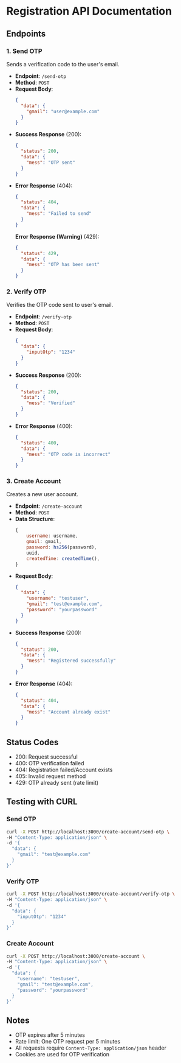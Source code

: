 # Registration API Documentation

## Endpoints

### 1. Send OTP
Sends a verification code to the user's email.

- **Endpoint**: `/send-otp`
- **Method**: `POST`
- **Request Body**:
  ```json
  {
    "data": {
      "gmail": "user@example.com"
    }
  }
  ```
- **Success Response** (200):
  ```json
  {
    "status": 200,
    "data": {
      "mess": "OTP sent"
    }
  }
  ```
- **Error Response** (404):
  ```json
  {
    "status": 404,
    "data": {
      "mess": "Failed to send"
    }
  }
  ```
   **Error Response (Warning)** (429):
  ```json
  {
    "status": 429,
    "data": {
      "mess": "OTP has been sent"
    }
  }
  ```

### 2. Verify OTP
Verifies the OTP code sent to user's email.

- **Endpoint**: `/verify-otp`
- **Method**: `POST`
- **Request Body**:
  ```json
  {
    "data": {
      "inputOtp": "1234"
    }
  }
  ```
- **Success Response** (200):
  ```json
  {
    "status": 200,
    "data": {
      "mess": "Verified"
    }
  }
  ```
- **Error Response** (400):
  ```json
  {
    "status": 400,
    "data": {
      "mess": "OTP code is incorrect"
    }
  }
  ```

### 3. Create Account
Creates a new user account.

- **Endpoint**: `/create-account`
- **Method**: `POST`
- **Data Structure**: 
  ```javascript
  {
      username: username,
      gmail: gmail,
      password: hs256(password),
      uuid,
      createdTime: createdTime(),
  }
  ```
- **Request Body**:
  ```json
  {
    "data": {
      "username": "testuser",
      "gmail": "test@example.com",
      "password": "yourpassword"
    }
  }
  ```
- **Success Response** (200):
  ```json
  {
    "status": 200,
    "data": {
      "mess": "Registered successfully"
    }
  }
  ```
- **Error Response** (404):
  ```json
  {
    "status": 404,
    "data": {
      "mess": "Account already exist"
    }
  }
  ```

## Status Codes
- 200: Request successful
- 400: OTP verification failed
- 404: Registration failed/Account exists
- 405: Invalid request method
- 429: OTP already sent (rate limit)

## Testing with CURL

### Send OTP
```bash
curl -X POST http://localhost:3000/create-account/send-otp \
-H "Content-Type: application/json" \
-d '{
  "data": {
    "gmail": "test@example.com"
  }
}'
```

### Verify OTP
```bash
curl -X POST http://localhost:3000/create-account/verify-otp \
-H "Content-Type: application/json" \
-d '{
  "data": {
    "inputOtp": "1234"
  }
}'
```

### Create Account
```bash
curl -X POST http://localhost:3000/create-account \
-H "Content-Type: application/json" \
-d '{
  "data": {
    "username": "testuser",
    "gmail": "test@example.com",
    "password": "yourpassword"
  }
}'
```

## Notes
- OTP expires after 5 minutes
- Rate limit: One OTP request per 5 minutes
- All requests require `Content-Type: application/json` header
- Cookies are used for OTP verification

